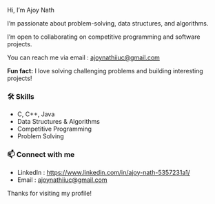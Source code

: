Hi, I’m Ajoy Nath

I’m passionate about problem-solving, data structures, and algorithms.

I’m open to collaborating on competitive programming and software projects.

You can reach me via email : ajoynathiiuc@gmail.com

**Fun fact:** I love solving challenging problems and building interesting projects!


### 🛠️ Skills

- C, C++, Java  
- Data Structures & Algorithms  
- Competitive Programming  
- Problem Solving  


### 📫 Connect with me

- LinkedIn : https://www.linkedin.com/in/ajoy-nath-5357231a1/  
- Email    : ajoynathiiuc@gmail.com  


Thanks for visiting my profile!
